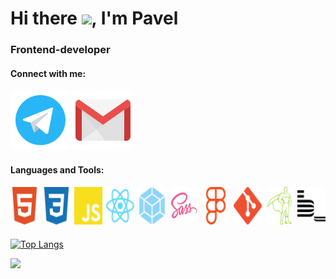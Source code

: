 
<div
 onmouseover="
  " 
  onmouseout=""
>
<h1 ><span>Hi there </span><img src="https://github.com/blackcater/blackcater/raw/main/images/Hi.gif" height="32"/><span>, I'm Pavel<span></h1></a> 
<h3 >Frontend-developer</h3>

  <h4>Connect with me:</h4>
  <a href="https://t.me/trqktor" rel="noreferrer" target="_blank"><img src="./icons/icons-tg.svg"
    onmouseover="
  this.style.transform='scale(1.1)'
  " 
  onmouseout=" this.style.transform='scale(1)'"
  ></a>
  <a class="footer__contact" href="mailto:trqktop@gmail.com" rel="noreferrer" target="_blank"><img src="./icons/icons8-gmail.svg"
     onmouseover="
  this.style.transform='scale(1.1)'
  " 
  onmouseout="this.style.transform='scale(1)'"
  ></a>
 <h4>Languages and Tools:</h4>
 <div style='display:flex; gap:6px; margin-bottom:20px'>
  <a href="https://www.w3schools.com/html/" target="_blank"><img 
  onmouseover="
  this.style.transform='scale(1.1)'
  " 
  onmouseout="  this.style.transform='scale(1)'"
  height ='60px' src='./icons/tech/html5.svg'></a>
  <a href="https://www.w3schools.com/css/" target="_blank"><img height ='60px' src='./icons/tech/css3.svg'
     onmouseover="
  this.style.transform='scale(1.1)'
  " 
  onmouseout="  this.style.transform='scale(1)'"
  ></a>
  <a href="https://developer.mozilla.org/en-US/docs/Web/JavaScript" target="_blank"><img height ='60px' src='./icons/tech/js.svg'
     onmouseover="
  this.style.transform='scale(1.1)'
  " 
  onmouseout="  this.style.transform='scale(1)'"
  ></a>
  <a href="https://reactjs.org/" target="_blank"><img height ='60px' src='./icons/tech/react.svg'
     onmouseover="
  this.style.transform='scale(1.1)'
  " 
  onmouseout="this.style.transform='scale(1)'"
  ></a>
  <a href="https://webpack.js.org/" target="_blank"><img height ='60px' src='./icons/tech/webpack.svg'
       onmouseover="
  this.style.transform='scale(1.1)'
  " 
  onmouseout="this.style.transform='scale(1)'"
  ></a>
  <a href="https://sass-lang.com/" target="_blank"><img height ='60px'
       onmouseover="
  this.style.transform='scale(1.1)'
  " 
  onmouseout="this.style.transform='scale(1)'"
   src='./icons/tech/sass.svg'></a>
  <a href="https://www.figma.com/" 
       onmouseover="
  this.style.transform='scale(1.1)'
  " 
  onmouseout="this.style.transform='scale(1)'"
  target="_blank"><img height ='60px' src='./icons/tech/figma.svg'></a>
  <a href="https://git-scm.com/" 
       onmouseover="
  this.style.transform='scale(1.1)'
  " 
  onmouseout="this.style.transform='scale(1)'"
  target="_blank"><img height ='60px' src='./icons/tech/git.svg'></a>
  <a href="https://greensock.com/" target="_blank"><img height ='60px'
       onmouseover="
  this.style.transform='scale(1.1)'
  " 
  onmouseout="this.style.transform='scale(1)'"
   src='./icons/tech/gsap.svg'></a>
  <a href="https://ru.bem.info/"
       onmouseover="
  this.style.transform='scale(1.1)'
  " 
  onmouseout="this.style.transform='scale(1)'"
   target="_blank"><img height ='60px' src='./icons/tech/bem.svg'></a>
</div>


[![Top Langs](https://github-readme-stats.vercel.app/api/top-langs/?username=trqktop&layout=compact)](https://github.com/anuraghazra/github-readme-stats)


![](https://github-profile-summary-cards.vercel.app/api/cards/profile-details?username=trqktop&theme=solarized_dark)

